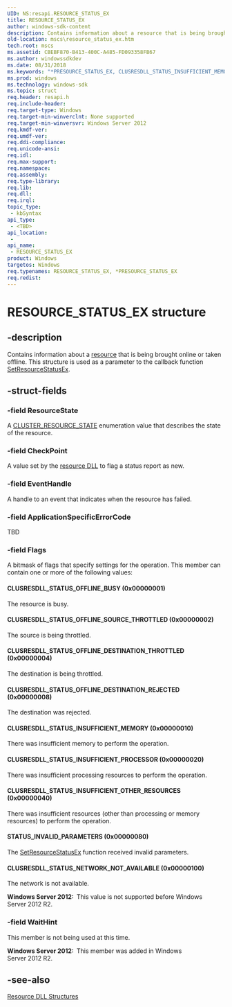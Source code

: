 ```yaml
---
UID: NS:resapi.RESOURCE_STATUS_EX
title: RESOURCE_STATUS_EX
author: windows-sdk-content
description: Contains information about a resource that is being brought online or taken offline. This structure is used as a parameter to the callback function SetResourceStatusEx.
old-location: mscs\resource_status_ex.htm
tech.root: mscs
ms.assetid: CBEBF870-B413-400C-A485-FD093358FB67
ms.author: windowssdkdev
ms.date: 08/31/2018
ms.keywords: "*PRESOURCE_STATUS_EX, CLUSRESDLL_STATUS_INSUFFICIENT_MEMORY, CLUSRESDLL_STATUS_INSUFFICIENT_OTHER_RESOURCES, CLUSRESDLL_STATUS_INSUFFICIENT_PROCESSOR, CLUSRESDLL_STATUS_NETWORK_NOT_AVAILABLE, CLUSRESDLL_STATUS_OFFLINE_BUSY, CLUSRESDLL_STATUS_OFFLINE_DESTINATION_REJECTED, CLUSRESDLL_STATUS_OFFLINE_DESTINATION_THROTTLED, CLUSRESDLL_STATUS_OFFLINE_SOURCE_THROTTLED, PRESOURCE_STATUS_EX, PRESOURCE_STATUS_EX structure pointer [Failover Cluster], RESOURCE_STATUS_EX, RESOURCE_STATUS_EX structure [Failover Cluster], STATUS_INVALID_PARAMETERS, mscs.resource_status_ex, resapi/PRESOURCE_STATUS_EX, resapi/RESOURCE_STATUS_EX"
ms.prod: windows
ms.technology: windows-sdk
ms.topic: struct
req.header: resapi.h
req.include-header: 
req.target-type: Windows
req.target-min-winverclnt: None supported
req.target-min-winversvr: Windows Server 2012
req.kmdf-ver: 
req.umdf-ver: 
req.ddi-compliance: 
req.unicode-ansi: 
req.idl: 
req.max-support: 
req.namespace: 
req.assembly: 
req.type-library: 
req.lib: 
req.dll: 
req.irql: 
topic_type:
 - kbSyntax
api_type:
 - <TBD>
api_location:
 -
api_name:
 - RESOURCE_STATUS_EX
product: Windows
targetos: Windows
req.typenames: RESOURCE_STATUS_EX, *PRESOURCE_STATUS_EX
req.redist: 
---
```


# RESOURCE_STATUS_EX structure


## -description


Contains information 
    about a <a href="https://msdn.microsoft.com/090d1c20-fab3-43dd-bfe2-a2c3f9ba8f89">resource</a> that is being brought online or taken offline. 
    This structure is used as a parameter to the callback function 
    <a href="https://msdn.microsoft.com/3733F912-9D43-489B-91D8-7128D0F5D1A4">SetResourceStatusEx</a>.


## -struct-fields




### -field ResourceState

A <a href="https://msdn.microsoft.com/bd5dee18-a06f-4e46-a27e-c907b1c25a68">CLUSTER_RESOURCE_STATE</a> enumeration value that describes the state of the resource.


### -field CheckPoint

A value set by the <a href="https://msdn.microsoft.com/e1434102-afaf-4a35-887e-a434c628bd90">resource DLL</a> to flag a status 
      report as new.


### -field EventHandle

A handle to an event that indicates when the resource has failed.


### -field ApplicationSpecificErrorCode

TBD


### -field Flags

A bitmask of flags that specify settings for the operation. This member can contain one or more of the following values:



#### CLUSRESDLL_STATUS_OFFLINE_BUSY (0x00000001)

The resource is busy.



#### CLUSRESDLL_STATUS_OFFLINE_SOURCE_THROTTLED (0x00000002)

The source is  being throttled.



#### CLUSRESDLL_STATUS_OFFLINE_DESTINATION_THROTTLED (0x00000004)

The destination is being throttled.



#### CLUSRESDLL_STATUS_OFFLINE_DESTINATION_REJECTED (0x00000008)

The destination was rejected.



#### CLUSRESDLL_STATUS_INSUFFICIENT_MEMORY (0x00000010)

There was insufficient memory to perform the operation.



#### CLUSRESDLL_STATUS_INSUFFICIENT_PROCESSOR (0x00000020)

There was insufficient processing resources to perform the operation.



#### CLUSRESDLL_STATUS_INSUFFICIENT_OTHER_RESOURCES (0x00000040)

There was insufficient resources (other than processing or memory resources) to perform the operation.



#### STATUS_INVALID_PARAMETERS (0x00000080)

The <a href="https://msdn.microsoft.com/3733F912-9D43-489B-91D8-7128D0F5D1A4">SetResourceStatusEx</a> function received invalid parameters.



#### CLUSRESDLL_STATUS_NETWORK_NOT_AVAILABLE (0x00000100)

The network is not available.

<b>Windows Server 2012:  </b>This value is not supported before Windows Server 2012 R2.


### -field WaitHint

This member is not being used at this time.

<b>Windows Server 2012:  </b>This member was added in Windows Server 2012 R2.


## -see-also




<a href="https://msdn.microsoft.com/9ab4b974-28b5-4f33-a7c4-b9b2472059aa">Resource DLL Structures</a>
 

 

